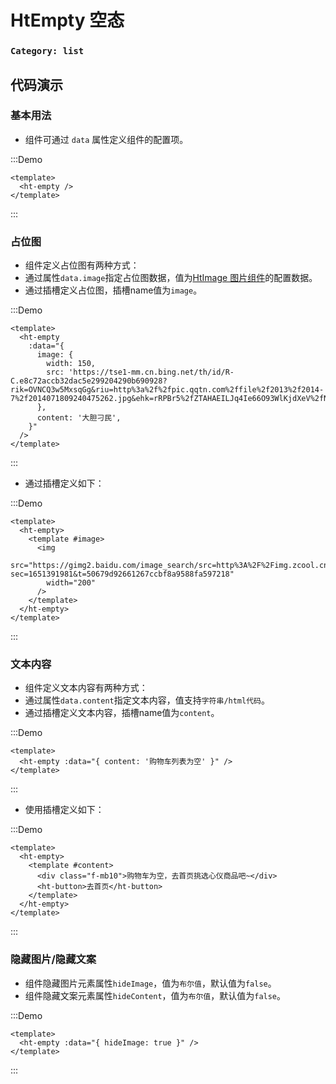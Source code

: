 # HtEmpty 空态

### `Category: list`

## 代码演示

### 基本用法

- 组件可通过 `data` 属性定义组件的配置项。


:::Demo
```vue demo
<template>
  <ht-empty />
</template>
```
:::


### 占位图

- 组件定义占位图有两种方式：
- 通过属性`data.image`指定占位图数据，值为[HtImage 图片组件](#/doc/HtImage)的配置数据。
- 通过插槽定义占位图，插槽name值为`image`。


:::Demo
```vue demo
<template>
  <ht-empty
    :data="{
      image: {
        width: 150,
        src: 'https://tse1-mm.cn.bing.net/th/id/R-C.e8c72accb32dac5e299204290b690928?rik=OVNCQ3w5MxsqGg&riu=http%3a%2f%2fpic.qqtn.com%2ffile%2f2013%2f2014-7%2f2014071809240475262.jpg&ehk=rRPBr5%2fZTAHAEILJq4Ie66O93WlKjdXeV%2fNPb%2b1wmF0%3d&risl=&pid=ImgRaw&r=0',
      },
      content: '大胆刁民',
    }"
  />
</template>
```
:::


- 通过插槽定义如下：


:::Demo
```vue demo
<template>
  <ht-empty>
    <template #image>
      <img
        src="https://gimg2.baidu.com/image_search/src=http%3A%2F%2Fimg.zcool.cn%2Fcommunity%2F00dc4d595f13aca8012193a392e2eb.jpg&refer=http%3A%2F%2Fimg.zcool.cn&app=2002&size=f9999,10000&q=a80&n=0&g=0n&fmt=auto?sec=1651391981&t=50679d92661267ccbf8a9588fa597218"
        width="200"
      />
    </template>
  </ht-empty>
</template>
```
:::



### 文本内容

- 组件定义文本内容有两种方式：
- 通过属性`data.content`指定文本内容，值支持`字符串/html代码`。
- 通过插槽定义文本内容，插槽name值为`content`。



:::Demo
```vue demo
<template>
  <ht-empty :data="{ content: '购物车列表为空' }" />
</template>
```
:::


- 使用插槽定义如下：


:::Demo
```vue demo
<template>
  <ht-empty>
    <template #content>
      <div class="f-mb10">购物车为空，去首页挑选心仪商品吧~</div>
      <ht-button>去首页</ht-button>
    </template>
  </ht-empty>
</template>
```
:::


### 隐藏图片/隐藏文案

- 组件隐藏图片元素属性`hideImage`，值为`布尔值`，默认值为`false`。
- 组件隐藏文案元素属性`hideContent`，值为`布尔值`，默认值为`false`。


:::Demo
```vue demo
<template>
  <ht-empty :data="{ hideImage: true }" />
</template>
```
:::